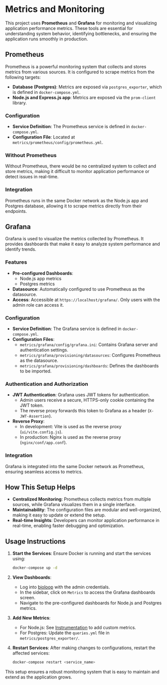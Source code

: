 # Metrics and Monitoring

This project uses **Prometheus** and **Grafana** for monitoring and visualizing application performance metrics. These tools are essential for understanding system behavior, identifying bottlenecks, and ensuring the application runs smoothly in production.

## Prometheus

Prometheus is a powerful monitoring system that collects and stores metrics from various sources. It is configured to scrape metrics from the following targets:

- **Database (Postgres)**: Metrics are exposed via `postgres_exporter`, which is defined in `docker-compose.yml`.
- **Node.js and Express.js app**: Metrics are exposed via the `prom-client` library.

### Configuration
- **Service Definition**: The Prometheus service is defined in `docker-compose.yml`.
- **Configuration File**: Located at `metrics/prometheus/config/prometheus.yml`.

### Without Prometheus
Without Prometheus, there would be no centralized system to collect and store metrics, making it difficult to monitor application performance or detect issues in real-time.

### Integration
Prometheus runs in the same Docker network as the Node.js app and Postgres database, allowing it to scrape metrics directly from their endpoints.



## Grafana

Grafana is used to visualize the metrics collected by Prometheus. It provides dashboards that make it easy to analyze system performance and identify trends.

### Features
- **Pre-configured Dashboards**: 
  - Node.js app metrics
  - Postgres metrics
- **Datasource**: Automatically configured to use Prometheus as the datasource.
- **Access**: Accessible at `https://localhost/grafana/`. Only users with the admin role can access it.

### Configuration
- **Service Definition**: The Grafana service is defined in `docker-compose.yml`.
- **Configuration Files**:
  - `metrics/grafana/config/grafana.ini`: Contains Grafana server and authentication settings.
  - `metrics/grafana/provisioning/datasources`: Configures Prometheus as the datasource.
  - `metrics/grafana/provisioning/dashboards`: Defines the dashboards to be imported.

### Authentication and Authorization
- **JWT Authentication**: Grafana uses JWT tokens for authentication.
  - Admin users receive a secure, HTTPS-only cookie containing the JWT token.
  - The reverse proxy forwards this token to Grafana as a header (`X-JWT-Assertion`).
- **Reverse Proxy**:
  - In development: Vite is used as the reverse proxy (`ui/vite.config.js`).
  - In production: Nginx is used as the reverse proxy (`nginx/conf/app.conf`).

### Integration
Grafana is integrated into the same Docker network as Prometheus, ensuring seamless access to metrics.



## How This Setup Helps

- **Centralized Monitoring**: Prometheus collects metrics from multiple sources, while Grafana visualizes them in a single interface.
- **Maintainability**: The configuration files are modular and well-organized, making it easy to update or extend the setup.
- **Real-time Insights**: Developers can monitor application performance in real-time, enabling faster debugging and optimization.



## Usage Instructions

1. **Start the Services**:
   Ensure Docker is running and start the services using:
   ```bash
   docker-compose up -d
   ```

2. **View Dashboards**:
   - Log into [bioloop](https://localhost) with the admin credentials.
   - In the sidebar, click on `Metrics` to access the Grafana dashboards screen.
   - Navigate to the pre-configured dashboards for Node.js and Postgres metrics.

3. **Add New Metrics**:
   - For Node.js: See [Instrumentation](/api/05-performance/instrumentation) to add custom metrics.
   - For Postgres: Update the `queries.yml` file in `metrics/postgres_exporter/`.

4. **Restart Services**:
   After making changes to configurations, restart the affected services:
   ```bash
   docker-compose restart <service_name>
   ```

This setup ensures a robust monitoring system that is easy to maintain and extend as the application grows.


